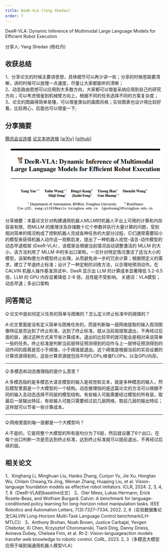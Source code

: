 ```yaml
---
title: DeeR-VLA (Yang Shedan)
order: 7
---
```



DeeR-VLA: Dynamic Inference of Multimodal Large Language Models for Efficient Robot Execution

分享人: Yang Shedan (杨社丹) 

## 收获总结

1、分享论文的时候主要讲思想，具体细节可以再少讲一些；分享的时候思路要清晰，讲的时候可以放慢一点速度，尽量让大家都能听的清晰；</br>
2、动态路由思想可以应用到大多数方向，大家都可以借鉴采纳应用到自己的研究方向；可以考虑借鉴到机械臂方向上，根据不同的任务选择不同的方案复杂度；</br>
3、论文的图画得简单易懂，可以借鉴类似的画图风格；实验图表也设计得比较好看，比较用心，后面也可以借鉴一下;</br>

## 分享摘要


[腾讯会议连接](https://meeting.tencent.com/crm/NxvOpB0Y32)
[论文本地连接](/tinyweekly/papers/(DeeR-VLA)2411.02359v1.pdf) [[arXiv]](https://arxiv.org/pdf/2411.02359) [[github]](https://github.com/yueyang130/DeeR-VLA)

![alt text](/tinyweekly/figs/1202_DeeR-VLA.png)


分享摘要：本篇论文针对构建通用机器人MLLM时机器人平台上可用的计算和内存容易有限，而MLLM 的推理涉及存储数十亿个参数并执行大量计算的问题，受到相对简单的情况构成了控制机器人完成各种任务的大部分过程，它们通常需要较小的模型来获得机器人动作这一观察启发，提出了一种机器人视觉-语言-动作模型的动态早退框架 (DeeR-VLA），该框架会根据当前情况自动调整激活的 MLLM 的大小，该方法利用了 MLLM 中的多出口架构，一旦针对特定情况激活了适当大小的模型，该架构便允许模型终止处理，从而避免进一步的冗余计算；根据预定义的需求，建立了早退终止标准；设计了一种定制的训练方法，以合理地预测动作。在 CALVIN 机器人操作基准测试中，DeeR 显示出 LLM 的计算成本显著降低 5.2-6.5 倍，LLM 的 GPU 内存显著降低 2-6 倍，且性能不受影响。
关键词：VLA模型；动态早退；多出口架构



## 问答简记


$Q:$论文中是如何定义任务的简单与困难的？怎么定义终止标准中的阈值的？

$A:$论文里面是没有定义简单与困难任务的，而是判断每一层网络提取的输入观测图像特征是否达到了终止标准，达到了终止标准，就从当前层提取退出，不再经过后面的层，通过这种方式来节省计算成本。退出的比较早的就可能会是相对来说简单一些的任务。终止标准是判断当前层特征预测得到的动作与上一层特征预测得到的动作间的距离是否小于阈值，小于阈值就退出。这个阈值是根据当前的实验设置的计算资源得到的，这些计算资源就包括平均FLOPs,峰值FLOPs，以及GPU内存。

---

$Q:$多模态和动态推理指的是什么意思？

$A:$多模态指的是多模态大语言模型的输入是视觉和文本，就是多种模态的输入，然后模型里面是一个大模型的一个结构。动态推理指的是这篇论文的方法可以根据不同的输入去动态选择不同层的模型结构，有些输入可能需要经过模型的所有层，取最后一层输出特征，有些输入可能只需要经过前几层网络，取前几层的输出特征；这样就可以节省一些计算成本。


---

$Q:$网络里面的每一层都是一个大模型吗？

$A:$不是的，它是将整个大模型的所有层均分为了6层，然后就设置了6个出口，在每个出口判断一次是否达到终止标准，达到终止标准就可以提前退出，不再经过后续的层。


## 相关论文

1、Xinghang Li, Minghuan Liu, Hanbo Zhang, Cunjun Yu, Jie Xu, Hongtao Wu, Chilam Cheang,Ya Jing, Weinan Zhang, Huaping Liu, et al. Vision-language foundation models as effective robot imitators. ICLR, 2024. 2, 3, 4, 7, 8（DeeR-VLA的baseline论文）
2、Oier Mees, Lukas Hermann, Erick Rosete-Beas, and Wolfram Burgard. Calvin: A benchmark for language-conditioned policy learning for long-horizon robot manipulation tasks. IEEE Robotics and Automation Letters, 7(3):7327–7334, 2022. 2, 8（实验数据集论文CALVIN Long-Horizon Multi-Task Language Control benchmark(LH-MTLC)）
3、Anthony Brohan, Noah Brown, Justice Carbajal, Yevgen Chebotar, Xi Chen, Krzysztof Choromanski, Tianli Ding, Danny Driess, Avinava Dubey, Chelsea Finn, et al. Rt-2: Vision-languageaction models transfer web knowledge to robotic control. CoRL, 2023. 2, 3（多模态大模型应用于端到端通用机器人模型VLA）



